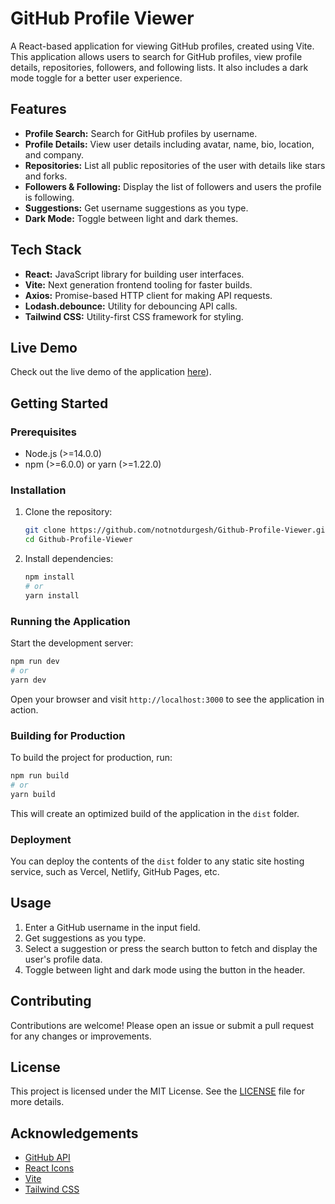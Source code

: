 # GitHub Profile Viewer

A React-based application for viewing GitHub profiles, created using Vite. This application allows users to search for GitHub profiles, view profile details, repositories, followers, and following lists. It also includes a dark mode toggle for a better user experience.

## Features

- **Profile Search:** Search for GitHub profiles by username.
- **Profile Details:** View user details including avatar, name, bio, location, and company.
- **Repositories:** List all public repositories of the user with details like stars and forks.
- **Followers & Following:** Display the list of followers and users the profile is following.
- **Suggestions:** Get username suggestions as you type.
- **Dark Mode:** Toggle between light and dark themes.

## Tech Stack

- **React:** JavaScript library for building user interfaces.
- **Vite:** Next generation frontend tooling for faster builds.
- **Axios:** Promise-based HTTP client for making API requests.
- **Lodash.debounce:** Utility for debouncing API calls.
- **Tailwind CSS:** Utility-first CSS framework for styling.

## Live Demo

Check out the live demo of the application [here](https://github-profileviewer.netlify.app/)).

## Getting Started

### Prerequisites

- Node.js (>=14.0.0)
- npm (>=6.0.0) or yarn (>=1.22.0)

### Installation

1. Clone the repository:

   ```sh
   git clone https://github.com/notnotdurgesh/Github-Profile-Viewer.git
   cd Github-Profile-Viewer
   ```

2. Install dependencies:

   ```sh
   npm install
   # or
   yarn install
   ```

### Running the Application

Start the development server:

```sh
npm run dev
# or
yarn dev
```

Open your browser and visit `http://localhost:3000` to see the application in action.

### Building for Production

To build the project for production, run:

```sh
npm run build
# or
yarn build
```

This will create an optimized build of the application in the `dist` folder.

### Deployment

You can deploy the contents of the `dist` folder to any static site hosting service, such as Vercel, Netlify, GitHub Pages, etc.

## Usage

1. Enter a GitHub username in the input field.
2. Get suggestions as you type.
3. Select a suggestion or press the search button to fetch and display the user's profile data.
4. Toggle between light and dark mode using the button in the header.

## Contributing

Contributions are welcome! Please open an issue or submit a pull request for any changes or improvements.

## License

This project is licensed under the MIT License. See the [LICENSE](LICENSE) file for more details.

## Acknowledgements

- [GitHub API](https://docs.github.com/en/rest)
- [React Icons](https://react-icons.github.io/react-icons/)
- [Vite](https://vitejs.dev/)
- [Tailwind CSS](https://tailwindcss.com/)
